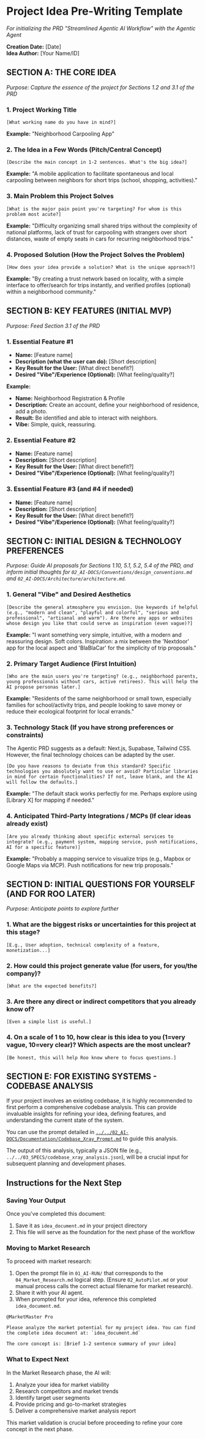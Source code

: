 # Project Idea Pre-Writing Template
*For initializing the PRD "Streamlined Agentic AI Workflow" with the Agentic Agent*

**Creation Date:** [Date]  
**Idea Author:** [Your Name/ID]

## SECTION A: THE CORE IDEA
*Purpose: Capture the essence of the project for Sections 1.2 and 3.1 of the PRD*

### 1. Project Working Title

```
[What working name do you have in mind?]
```

**Example:** "Neighborhood Carpooling App"

### 2. The Idea in a Few Words (Pitch/Central Concept)

```
[Describe the main concept in 1-2 sentences. What's the big idea?]
```

**Example:** "A mobile application to facilitate spontaneous and local carpooling between neighbors for short trips (school, shopping, activities)."

### 3. Main Problem this Project Solves

```
[What is the major pain point you're targeting? For whom is this problem most acute?]
```

**Example:** "Difficulty organizing small shared trips without the complexity of national platforms, lack of trust for carpooling with strangers over short distances, waste of empty seats in cars for recurring neighborhood trips."

### 4. Proposed Solution (How the Project Solves the Problem)

```
[How does your idea provide a solution? What is the unique approach?]
```

**Example:** "By creating a trust network based on locality, with a simple interface to offer/search for trips instantly, and verified profiles (optional) within a neighborhood community."

## SECTION B: KEY FEATURES (INITIAL MVP)
*Purpose: Feed Section 3.1 of the PRD*

### 1. Essential Feature #1

- **Name:** [Feature name]
- **Description (what the user can do):** [Short description]
- **Key Result for the User:** [What direct benefit?]
- **Desired "Vibe"/Experience (Optional):** [What feeling/quality?]

**Example:**
- **Name:** Neighborhood Registration & Profile
- **Description:** Create an account, define your neighborhood of residence, add a photo.
- **Result:** Be identified and able to interact with neighbors.
- **Vibe:** Simple, quick, reassuring.

### 2. Essential Feature #2

- **Name:** [Feature name]
- **Description:** [Short description]
- **Key Result for the User:** [What direct benefit?]
- **Desired "Vibe"/Experience (Optional):** [What feeling/quality?]

### 3. Essential Feature #3 (and #4 if needed)

- **Name:** [Feature name]
- **Description:** [Short description]
- **Key Result for the User:** [What direct benefit?]
- **Desired "Vibe"/Experience (Optional):** [What feeling/quality?]

## SECTION C: INITIAL DESIGN & TECHNOLOGY PREFERENCES
*Purpose: Guide AI proposals for Sections 1.10, 5.1, 5.2, 5.4 of the PRD, and inform initial thoughts for `02_AI-DOCS/Conventions/design_conventions.md` and `02_AI-DOCS/Architecture/architecture.md`.*

### 1. General "Vibe" and Desired Aesthetics

```
[Describe the general atmosphere you envision. Use keywords if helpful (e.g., "modern and clean", "playful and colorful", "serious and professional", "artisanal and warm"). Are there any apps or websites whose design you like that could serve as inspiration (even vague)?]
```

**Example:** "I want something very simple, intuitive, with a modern and reassuring design. Soft colors. Inspiration: a mix between the 'Nextdoor' app for the local aspect and 'BlaBlaCar' for the simplicity of trip proposals."

### 2. Primary Target Audience (First Intuition)

```
[Who are the main users you're targeting? (e.g., neighborhood parents, young professionals without cars, active retirees). This will help the AI propose personas later.]
```

**Example:** "Residents of the same neighborhood or small town, especially families for school/activity trips, and people looking to save money or reduce their ecological footprint for local errands."

### 3. Technology Stack (If you have strong preferences or constraints)

The Agentic PRD suggests as a default: Next.js, Supabase, Tailwind CSS. However, the final technology choices can be adapted by the user.

```
[Do you have reasons to deviate from this standard? Specific technologies you absolutely want to use or avoid? Particular libraries in mind for certain functionalities? If not, leave blank, and the AI will follow the defaults.]
```

**Example:** "The default stack works perfectly for me. Perhaps explore using [Library X] for mapping if needed."

### 4. Anticipated Third-Party Integrations / MCPs (If clear ideas already exist)

```
[Are you already thinking about specific external services to integrate? (e.g., payment system, mapping service, push notifications, AI for a specific feature)]
```

**Example:** "Probably a mapping service to visualize trips (e.g., Mapbox or Google Maps via MCP). Push notifications for new trip proposals."

## SECTION D: INITIAL QUESTIONS FOR YOURSELF (AND FOR ROO LATER)
*Purpose: Anticipate points to explore further*

### 1. What are the biggest risks or uncertainties for this project at this stage?

```
[E.g., User adoption, technical complexity of a feature, monetization...]
```

### 2. How could this project generate value (for users, for you/the company)?

```
[What are the expected benefits?]
```

### 3. Are there any direct or indirect competitors that you already know of?

```
[Even a simple list is useful.]
```

### 4. On a scale of 1 to 10, how clear is this idea to you (1=very vague, 10=very clear)? Which aspects are the most unclear?

```
[Be honest, this will help Roo know where to focus questions.]
```

## SECTION E: FOR EXISTING SYSTEMS - CODEBASE ANALYSIS

If your project involves an existing codebase, it is highly recommended to first perform a comprehensive codebase analysis. This can provide invaluable insights for refining your idea, defining features, and understanding the current state of the system.

You can use the prompt detailed in [`../../02_AI-DOCS/Documentation/Codebase_Xray_Prompt.md`](../../02_AI-DOCS/Documentation/Codebase_Xray_Prompt.md:1) to guide this analysis.

The output of this analysis, typically a JSON file (e.g., `../../03_SPECS/codebase_xray_analysis.json`), will be a crucial input for subsequent planning and development phases.
## Instructions for the Next Step

### Saving Your Output

Once you've completed this document:

1. Save it as `idea_document.md` in your project directory
2. This file will serve as the foundation for the next phase of the workflow

### Moving to Market Research

To proceed with market research:

1. Open the prompt file in `01_AI-RUN/` that corresponds to the `04_Market_Research.md` logical step. (Ensure `02_AutoPilot.md` or your manual process calls the correct actual filename for market research).
2. Share it with your AI agent.
3. When prompted for your idea, reference this completed `idea_document.md`.

```
@MarketMaster Pro

Please analyze the market potential for my project idea. You can find the complete idea document at: `idea_document.md`

The core concept is: [Brief 1-2 sentence summary of your idea]
```

### What to Expect Next

In the Market Research phase, the AI will:

1. Analyze your idea for market viability
2. Research competitors and market trends
3. Identify target user segments
4. Provide pricing and go-to-market strategies
5. Deliver a comprehensive market analysis report

This market validation is crucial before proceeding to refine your core concept in the next phase.